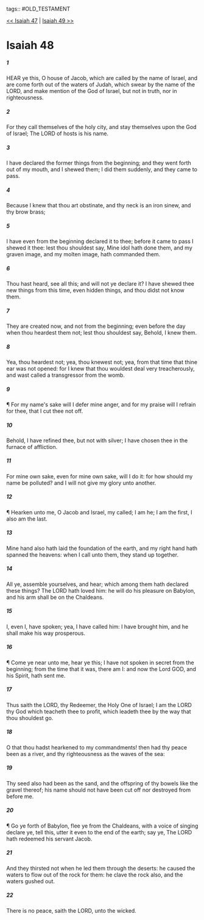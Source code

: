 tags:: #OLD_TESTAMENT

[<< Isaiah 47](OLD_TESTAMENT/23_Isaiah/Isaiah_47.md) | [Isaiah 49 >>](OLD_TESTAMENT/23_Isaiah/Isaiah_49.md)

# Isaiah 48

##### 1

HEAR ye this, O house of Jacob, which are called by the name of Israel, and are come forth out of the waters of Judah, which swear by the name of the LORD, and make mention of the God of Israel, but not in truth, nor in righteousness.

##### 2

For they call themselves of the holy city, and stay themselves upon the God of Israel; The LORD of hosts is his name.

##### 3

I have declared the former things from the beginning; and they went forth out of my mouth, and I shewed them; I did them suddenly, and they came to pass.

##### 4

Because I knew that thou art obstinate, and thy neck is an iron sinew, and thy brow brass;

##### 5

I have even from the beginning declared it to thee; before it came to pass I shewed it thee: lest thou shouldest say, Mine idol hath done them, and my graven image, and my molten image, hath commanded them.

##### 6

Thou hast heard, see all this; and will not ye declare it? I have shewed thee new things from this time, even hidden things, and thou didst not know them.

##### 7

They are created now, and not from the beginning; even before the day when thou heardest them not; lest thou shouldest say, Behold, I knew them.

##### 8

Yea, thou heardest not; yea, thou knewest not; yea, from that time that thine ear was not opened: for I knew that thou wouldest deal very treacherously, and wast called a transgressor from the womb.

##### 9

¶ For my name's sake will I defer mine anger, and for my praise will I refrain for thee, that I cut thee not off.

##### 10

Behold, I have refined thee, but not with silver; I have chosen thee in the furnace of affliction.

##### 11

For mine own sake, even for mine own sake, will I do it: for how should my name be polluted? and I will not give my glory unto another.

##### 12

¶ Hearken unto me, O Jacob and Israel, my called; I am he; I am the first, I also am the last.

##### 13

Mine hand also hath laid the foundation of the earth, and my right hand hath spanned the heavens: when I call unto them, they stand up together.

##### 14

All ye, assemble yourselves, and hear; which among them hath declared these things? The LORD hath loved him: he will do his pleasure on Babylon, and his arm shall be on the Chaldeans.

##### 15

I, even I, have spoken; yea, I have called him: I have brought him, and he shall make his way prosperous.

##### 16

¶ Come ye near unto me, hear ye this; I have not spoken in secret from the beginning; from the time that it was, there am I: and now the Lord GOD, and his Spirit, hath sent me.

##### 17

Thus saith the LORD, thy Redeemer, the Holy One of Israel; I am the LORD thy God which teacheth thee to profit, which leadeth thee by the way that thou shouldest go.

##### 18

O that thou hadst hearkened to my commandments! then had thy peace been as a river, and thy righteousness as the waves of the sea:

##### 19

Thy seed also had been as the sand, and the offspring of thy bowels like the gravel thereof; his name should not have been cut off nor destroyed from before me.

##### 20

¶ Go ye forth of Babylon, flee ye from the Chaldeans, with a voice of singing declare ye, tell this, utter it even to the end of the earth; say ye, The LORD hath redeemed his servant Jacob.

##### 21

And they thirsted not when he led them through the deserts: he caused the waters to flow out of the rock for them: he clave the rock also, and the waters gushed out.

##### 22

There is no peace, saith the LORD, unto the wicked.
